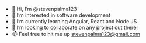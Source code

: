 - 👋 Hi, I’m @stevenpalma123
- 👀 I’m interested in software development
- 🌱 I’m currently learning Angular, React and Node JS
- 💞️ I’m looking to collaborate on any project out there!
- 📫 Feel free to hit me up stevenpalma123@gmail.com

<!---
stevenpalma123/stevenpalma123 is a ✨ special ✨ repository because its `README.md` (this file) appears on your GitHub profile.
You can click the Preview link to take a look at your changes.
--->

